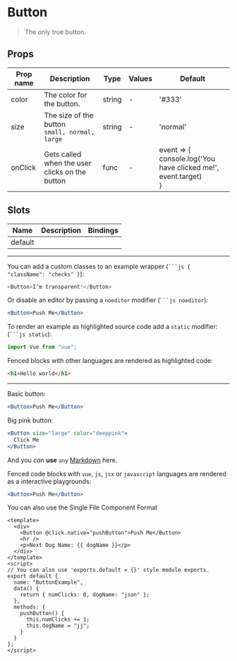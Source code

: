 # Button

> The only true button.

## Props

| Prop name | Description                                      | Type   | Values | Default                                                               |
| --------- | ------------------------------------------------ | ------ | ------ | --------------------------------------------------------------------- |
| color     | The color for the button.                        | string | -      | '#333'                                                                |
| size      | The size of the button<br>`small, normal, large` | string | -      | 'normal'                                                              |
| onClick   | Gets called when the user clicks on the button   | func   | -      | event => {<br> console.log('You have clicked me!', event.target)<br>} |

## Slots

| Name    | Description | Bindings |
| ------- | ----------- | -------- |
| default |             |          |

---

You can add a custom classes to an example wrapper (` ```js { "className": "checks" } `):

```js { "className": "checks" }
<Button>I’m transparent!</Button>
```

Or disable an editor by passing a `noeditor` modifier (` ```js noeditor `):

```jsx noeditor
<Button>Push Me</Button>
```

To render an example as highlighted source code add a `static` modifier: (` ```js static `):

```js static
import Vue from "vue";
```

Fenced blocks with other languages are rendered as highlighted code:

```html
<h1>Hello world</h1>
```

---

Basic button:

```jsx
<Button>Push Me</Button>
```

Big pink button:

```jsx
<Button size="large" color="deeppink">
  Click Me
</Button>
```

And you _can_ **use** `any` [Markdown](http://daringfireball.net/projects/markdown/) here.

Fenced code blocks with `vue`, `js`, `jsx` or `javascript` languages are rendered as a interactive playgrounds:

```jsx
<Button>Push Me</Button>
```

You can also use the Single File Component Format

```vue
<template>
  <div>
    <Button @click.native="pushButton">Push Me</Button>
    <hr />
    <p>Next Dog Name: {{ dogName }}</p>
  </div>
</template>
<script>
// You can also use 'exports.default = {}' style module exports.
export default {
  name: "ButtonExample",
  data() {
    return { numClicks: 0, dogName: "json" };
  },
  methods: {
    pushButton() {
      this.numClicks += 1;
      this.dogName = "jj";
    }
  }
};
</script>
```
